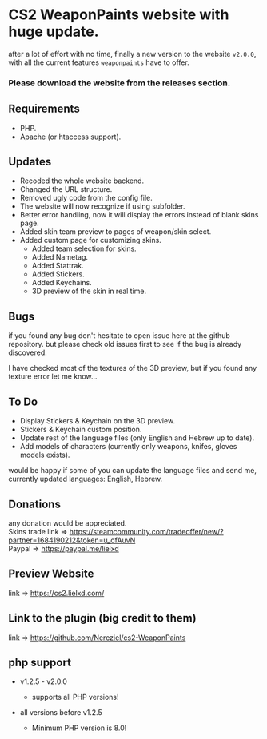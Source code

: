 # CS2 WeaponPaints website with huge update.
after a lot of effort with no time, finally a new version to the website `v2.0.0`,<br>
with all the current features `weaponpaints` have to offer.

### Please download the website from the releases section.

## Requirements
* PHP.
* Apache (or htaccess support).

## Updates
* Recoded the whole website backend.
* Changed the URL structure.
* Removed ugly code from the config file.
* The website will now recognize if using subfolder.
* Better error handling, now it will display the errors instead of blank skins page.
* Added skin team preview to pages of weapon/skin select.
* Added custom page for customizing skins.
  * Added team selection for skins.
  * Added Nametag.
  * Added Stattrak.
  * Added Stickers.
  * Added Keychains.
  * 3D preview of the skin in real time.

## Bugs
if you found any bug don't hesitate to open issue here at the github repository.
but please check old issues first to see if the bug is already discovered.

I have checked most of the textures of the 3D preview, but if you found any texture error let me know...

## To Do
* Display Stickers & Keychain on the 3D preview.
* Stickers & Keychain custom position.
* Update rest of the language files (only English and Hebrew up to date).
* Add models of characters (currently only weapons, knifes, gloves models exists).

would be happy if some of you can update the language files and send me, currently updated languages:
English, Hebrew.

## Donations
any donation would be appreciated.<br>
Skins trade link => https://steamcommunity.com/tradeoffer/new/?partner=1684190212&token=u_ofAuvN
<br>
Paypal => https://paypal.me/lielxd

## Preview Website
link => https://cs2.lielxd.com/

## Link to the plugin (big credit to them)
link => https://github.com/Nereziel/cs2-WeaponPaints

## php support
* v1.2.5 - v2.0.0
  * supports all PHP versions!

* all versions before v1.2.5
  * Minimum PHP version is 8.0!
